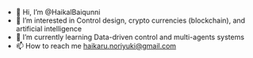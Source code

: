 - 👋 Hi, I’m @HaikalBaiqunni
- 👀 I’m interested in Control design, crypto currencies (blockchain), and artificial intelligence
- 🌱 I’m currently learning Data-driven control and multi-agents systems
- 📫 How to reach me haikaru.noriyuki@gmail.com

<!---
HaikalBaiqunni/HaikalBaiqunni is a ✨ special ✨ repository because its `README.md` (this file) appears on your GitHub profile.
You can click the Preview link to take a look at your changes.
--->
